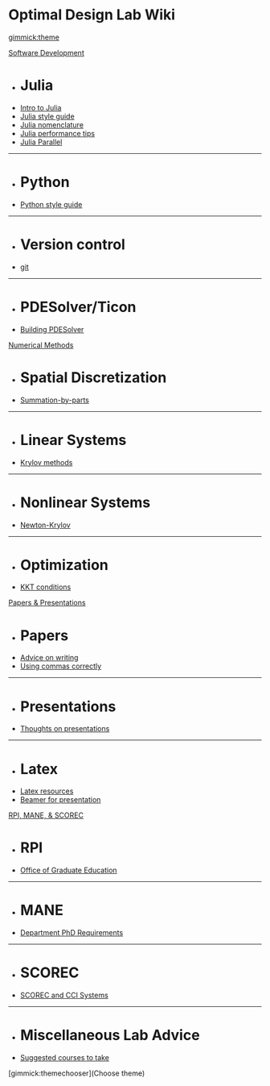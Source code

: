 <!---
  -- Name of your wiki
  -- Do NOT remove the leading `#` character.
  -->

# Optimal Design Lab Wiki


<!---
  -- Default theme
  -- (Read: http://dynalon.github.io/mdwiki/#!customizing.md#Theme_chooser)
  -->

[gimmick:theme](spacelab)


<!---
  -- Navigation
  -- (Read: http://dynalon.github.io/mdwiki/#!quickstart.md#Adding_a_navigation)
  -->

<!---
  -- [About](pages/about.md)
  -- [Download](pages/download.md)
  -->

<!---
A more complex navigation example: ----------------------------------------
  -->

[Software Development]()

  * # Julia
  * [Intro to Julia](pages/julia.md)
  * [Julia style guide](pages/julia_style.md)
  * [Julia nomenclature](pages/julia_nomenclature.md)
  * [Julia performance tips](pages/julia_performance.md)
  * [Julia Parallel](pages/julia_paralle.md)
  - - - -
  * # Python
  * [Python style guide](pages/python_style.md)
  - - - -
  * # Version control
  * [git](pages/git.md)
  - - - -
  * # PDESolver/Ticon
  * [Building PDESolver](pages/pdesolver/building.md)

[Numerical Methods]()

  * # Spatial Discretization
  * [Summation-by-parts](pages/sbp.md)
  - - - -
  * # Linear Systems
  * [Krylov methods](pages/krylov.md)
  - - - -
  * # Nonlinear Systems
  * [Newton-Krylov](pages/nk.md)
  - - - -
  * # Optimization
  * [KKT conditions](pages/kkt.md)

[Papers & Presentations]()

  * # Papers
  * [Advice on writing](pages/writing.md)
  * [Using commas correctly](pages/commas.md)
  - - - -
  * # Presentations
  * [Thoughts on presentations](pages/presentations.md)
  - - - -
  * # Latex
  * [Latex resources](pages/latex/latex.md)
  * [Beamer for presentation](pages/latex/beamer.md)

[RPI, MANE, & SCOREC]()

  * # RPI
  * [Office of Graduate Education](pages/oge.md)
  - - - -
  * # MANE
  * [Department PhD Requirements](pages/mane_phd.md)
  - - - -
  * # SCOREC
  * [SCOREC and CCI Systems](pages/systems.md)
  - - - -
  * # Miscellaneous Lab Advice
  * [Suggested courses to take](pages/suggested_courses.md)


<!---
  -- Change the Language
  -- Could be useful when there's more than one language wiki.
  -->

<!---
[Change the Language]()

  * [English (United States)](/en_US/)
  * [English (United Kingdom)](/en_GB/)
  * [Italian](/it/)
-->

<!---
  -- Let the user choose a theme
  -- (Read: http://dynalon.github.io/mdwiki/#!quickstart.md#Adding_a_navigation)
  -->

[gimmick:themechooser](Choose theme)
